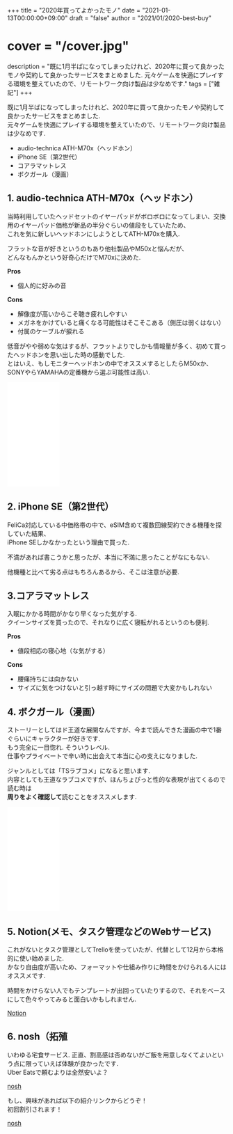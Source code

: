 +++
title = "2020年買ってよかったモノ"
date = "2021-01-13T00:00:00+09:00"
draft = "false"
author = "2021/01/2020-best-buy"
# cover = "/cover.jpg"
description = "既に1月半ばになってしまったけれど、2020年に買って良かったモノや契約して良かったサービスをまとめました.  元々ゲームを快適にプレイする環境を整えていたので、リモートワーク向け製品は少なめです."
tags = ["雑記"]
+++

既に1月半ばになってしまったけれど、2020年に買って良かったモノや契約して良かったサービスをまとめました.  
元々ゲームを快適にプレイする環境を整えていたので、リモートワーク向け製品は少なめです.

- audio-technica ATH-M70x（ヘッドホン）
- iPhone SE（第2世代）
- コアラマットレス
- ボクガール（漫画）

## 1. audio-technica ATH-M70x（ヘッドホン）

当時利用していたヘッドセットのイヤーパッドがボロボロになってしまい、交換用のイヤーパッド価格が新品の半分ぐらいの値段をしていたため、  
これを気に新しいヘッドホンにしようとしてATH-M70xを購入.

フラットな音が好きというのもあり他社製品やM50xと悩んだが、  
どんなもんかという好奇心だけでM70xに決めた.

**Pros**

- 個人的に好みの音

**Cons**

- 解像度が高いからこそ聴き疲れしやすい
- メガネをかけていると痛くなる可能性はそこそこある（側圧は弱くはない）
- 付属のケーブルが捩れる

低音がやや弱めな気はするが、フラットよりでしかも情報量が多く、初めて買ったヘッドホンを思い出した時の感動でした.  
とはいえ、もしモニターヘッドホンの中でオススメするとしたらM50xか、SONYやらYAMAHAの定番機から選ぶ可能性は高い.

<iframe style="width:120px;height:240px;" marginwidth="0" marginheight="0" scrolling="no" frameborder="0" src="//rcm-fe.amazon-adsystem.com/e/cm?lt1=_blank&bc1=000000&IS2=1&bg1=FFFFFF&fc1=000000&lc1=0000FF&t=khasegawa-22&language=ja_JP&o=9&p=8&l=as4&m=amazon&f=ifr&ref=as_ss_li_til&asins=B00SC80YLM&linkId=0460c2e593b86d726d6526108e4c3efa"></iframe>

## 2. iPhone SE（第2世代）

FeliCa対応している中価格帯の中で、eSIM含めて複数回線契約できる機種を探していた結果、  
iPhone SEしかなかったという理由で買った.

不満があれば書こうかと思ったが、本当に不満に思ったことがなにもない.

他機種と比べて劣る点はもちろんあるから、そこは注意が必要.

## 3.コアラマットレス

入眠にかかる時間がかなり早くなった気がする.  
クイーンサイズを買ったので、それなりに広く寝転がれるというのも便利.

**Pros**

- 値段相応の寝心地（な気がする）

**Cons**

- 腰痛持ちには向かない
- サイズに気をつけないと引っ越す時にサイズの問題で大変かもしれない

## 4. ボクガール（漫画）

ストーリーとしてはド王道な展開なんですが、今まで読んできた漫画の中で1番ぐらいにキャラクターが好きです.  
もう完全に一目惚れ. そういうレベル.  
仕事やプライベートで辛い時に出会えて本当に心の支えになりました.

ジャンルとしては「TSラブコメ」になると思います.  
内容としても王道なラブコメですが、ほんちょぴっと性的な表現が出てくるので読む時は  
**周りをよく確認して**読むことをオススメします.

<iframe style="width:120px;height:240px;" marginwidth="0" marginheight="0" scrolling="no" frameborder="0" src="//rcm-fe.amazon-adsystem.com/e/cm?lt1=_blank&bc1=000000&IS2=1&bg1=FFFFFF&fc1=000000&lc1=0000FF&t=khasegawa-22&language=ja_JP&o=9&p=8&l=as4&m=amazon&f=ifr&ref=as_ss_li_til&asins=B00N78V8OY&linkId=b6d69c8320270c0a730e419564266f85"></iframe>

## 5. Notion(メモ、タスク管理などのWebサービス)

これがないとタスク管理としてTrelloを使っていたが、代替として12月から本格的に使い始めました.  
かなり自由度が高いため、フォーマットや仕組み作りに時間をかけられる人にはオススメです.  

時間をかけらない人でもテンプレートが出回っていたりするので、それをベースにして色々やってみると面白いかもしれません.

[Notion](https://www.notion.so/product)

## 6. nosh（拓殖

いわゆる宅食サービス.
正直、割高感は否めないがご飯を用意しなくてよいという点に限っていえば体験が良かったです.  
Uber Eatsで頼むよりは全然安いよ？

[nosh](https://nosh.jp/)

もし、興味があれば以下の紹介リンクからどうぞ！  
初回割引されます！

[nosh](https://nosh.jp/c/pbBu6)
